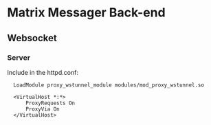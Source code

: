 # Matrix Messager Back-end


## Websocket

### Server

Include in the httpd.conf:

```
  LoadModule proxy_wstunnel_module modules/mod_proxy_wstunnel.so

  <VirtualHost *:*>
      ProxyRequests On
      ProxyVia On
  </VirtualHost>
```